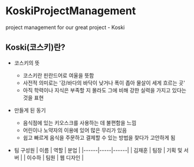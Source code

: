 # KoskiProjectManagement
project management for our great project - Koski

## Koski(코스키)란?
- 코스키의 뜻
  - 코스키란 핀란드어로 여울을 뜻함
  - 사전적 의미로는 '강/바다의 바닥이 낮거나 폭이 좁아 물살이 세게 흐르는 곳' 
  - 아직 학력이나 지식은 부족할 지 몰라도 그에 비해 강한 실력을 가지고 있다는 것을 표현
  
- 만들게 된 동기
  - 음식점에 있는 키오스크를 사용하는 데 불편함을 느낌
  - 어린이나 노약자의 이용에 있어 많은 무리가 있음
  - 쉽고 빠르게 음식을 주문하고 결제할 수 있는 방법을 찾다가 고안하게 됨
  
- 팀 구성원
| 이름 | 역할 | 분업 |
|------|-----|------|
| 김재훈 | 팀장 | 기획 및 서버 |
| 이수하 | 팀원 | 웹 디자인 |
